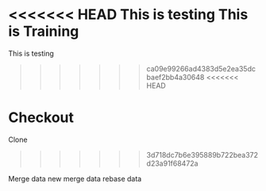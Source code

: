 <<<<<<< HEAD
This is testing
This is Training
=======
This is testing
>>>>>>> ca09e99266ad4383d5e2ea35dcbaef2bb4a30648
<<<<<<< HEAD

Checkout
=======
Clone
>>>>>>> 3d718dc7b6e395889b722bea372d23a91f68472a

Merge data
new merge data
rebase data